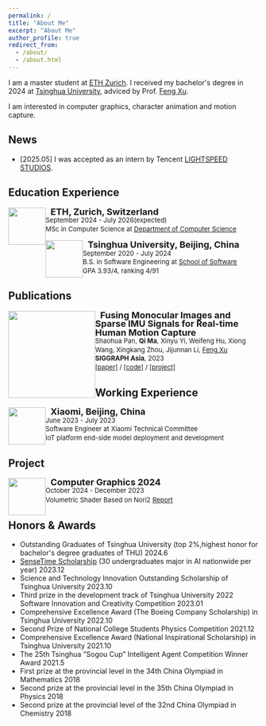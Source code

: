 ```yaml
---
permalink: /
title: "About Me"
excerpt: "About Me"
author_profile: true
redirect_from: 
  - /about/
  - /about.html
---
```


I am a master student at [ETH Zurich](https://ethz.ch/en.html). I received my bachelor's degree in 2024 at [Tsinghua University](https://www.tsinghua.edu.cn/en/), adviced by Prof. [Feng Xu](http://xufeng.site/).

I am interested in computer graphics, character animation and motion capture.

<!-- ############## -->
<!-- news -->
<!-- ############## -->

News
------
* [2025.05] I was accepted as an intern by Tencent [LIGHTSPEED STUDIOS](https://www.lightspeed-studios.com/).

<!-- ############## -->
<!-- education -->
<!-- ############## -->

Education Experience
------
<div>
<img style="float: left; width: 75px" src="https://seamoon76.github.io/images/ethz_logo_black.png">
<img style="float: left" src="https://seamoon76.github.io/images/border_row1.png" width="10px">
<p style="line-height:125%">
  <font size="4"><b>ETH, Zurich, Switzerland</b><br></font> 
  <font size="2">September 2024 - July 2026(expected) <br></font> 
  <font size="2">MSc in Computer Science at <a href="https://inf.ethz.ch/">Department of Computer Science</a><br></font>
</p>  
</div>
<div>
<img style="float: left; width: 75px" src="https://seamoon76.github.io/images/THU.jpeg">
<img style="float: left" src="https://seamoon76.github.io/images/border_row1.png" width="10px">
<p style="line-height:125%">
  <font size="4"><b>Tsinghua University, Beijing, China</b><br></font> 
  <font size="2">September 2020 - July 2024 <br></font> 
  <font size="2">B.S. in Software Engineering at <a href="https://www.thss.tsinghua.edu.cn/en/">School of Software</a><br></font>
  <font size="2"> GPA 3.93/4, ranking 4/91</font>
</p>  
</div>




<!-- ############## -->
<!-- publications -->
<!-- ############## -->

Publications
------

<div>
  <img style="float: left" src="https://seamoon76.github.io/images/siggraphasia.jpg" width="175px">
</div>
<div>
  <img style="float: left" src="https://seamoon76.github.io/images/border_row2.png" width="10px">
</div>
<div>
  <p style="line-height:125%">
    <font size="4">
      <b>Fusing Monocular Images and Sparse IMU Signals for Real-time Human Motion Capture</b>
      <br>
    </font> 
    <font size="2">
      Shaohua Pan,
      <b>Qi Ma</b>, Xinyu Yi, Weifeng Hu, Xiong Wang, Xingkang Zhou, Jijunnan Li,
      <a href="http://xufeng.site/">Feng Xu</a> 
      <br>
    </font> 
    <font size="2">
      <b>SIGGRAPH Asia</b>, 2023 
      <br>
    </font> 
    <font size="2">
      <a href="https://arxiv.org/abs/2309.00310">[paper]</a> / 
      <a href="https://github.com/shaohua-pan/RobustCap">[code]</a> /
      <a href="https://shaohua-pan.github.io/robustcap-page/">[project]</a>
    </font>
  </p>
</div>



<!-- **** -->

Working Experience
------
<div>
<img style="float: left; width: 75px" src="https://seamoon76.github.io/images/xiaomi.png">
<img style="float: left" src="https://seamoon76.github.io/images/border_row1.png" width="10px">
<p style="line-height:125%">
  <font size="4">
      <b><a href="https://www.mi.com/global" target="_blank" style="text-decoration: none; color: inherit;">Xiaomi</a>, Beijing, China</b><br>
    </font> 
  <font size="2">June 2023 - July 2023<br></font> 
  <font size="2">Software Engineer at Xiaomi Technical Committee<br></font>
  <font size="2"> IoT platform end-side model deployment and development</font>
</p>  
</div>

Project
------
<div>
<img style="float: left; width: 75px" src="https://seamoon76.github.io/images/nori.png">
<img style="float: left" src="https://seamoon76.github.io/images/border_row1.png" width="10px">
<p style="line-height:125%">
  <font size="4"><b>Computer Graphics 2024</b><br></font> 
  <font size="2">October 2024 - December 2023<br></font> 
  <font size="2">Volumetric Shader Based on Nori2</font>

  <font size="2">
      <a href="https://seamoon76.github.io/files/project/index.html">Report</a> 
    </font>
</p>  
</div>


<!-- ############## -->
<!-- honors and awards -->
<!-- ############## -->

Honors & Awards
------
* Outstanding Graduates of Tsinghua University (top 2%,highest honor for bachelor's degree graduates of THU) 2024.6
* [SenseTime Scholarship](https://www.sensetime.com/cn/scholarship) (30 undergraduates major in AI nationwide per year) 2023.12
* Science and Technology Innovation Outstanding Scholarship of Tsinghua University 2023.10
* Third prize in the development track of Tsinghua University 2022 Software Innovation and Creativity Competition 2023.01
* Comprehensive Excellence Award (The Boeing Company Scholarship) in Tsinghua University 2022.10
* Second Prize of National College Students Physics Competition 2021.12
* Comprehensive Excellence Award (National Inspirational Scholarship) in Tsinghua University 2021.10
* The 25th Tsinghua ”Sogou Cup” Intelligent Agent Competition Winner Award 2021.5
* First prize at the provincial level in the 34th China Olympiad in Mathematics 2018
* Second prize at the provincial level in the 35th China Olympiad in Physics 2018
* Second prize at the provincial level of the 32nd China Olympiad in Chemistry 2018


<!-- ############## -->
<!-- visit map -->
<!-- ############## -->


<!-- <script type="text/javascript" id="clustrmaps" src="//clustrmaps.com/map_v2.js?d=Fch6zw-5NWNC1a84KykNSk5ZiFnS_zW_YGiC2lsOlfI&cl=ffffff&w=a"></script> -->